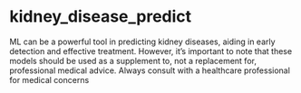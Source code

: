 # kidney_disease_predict
 ML can be a powerful tool in predicting kidney diseases, aiding in early detection and effective treatment. However, it’s important to note that these models should be used as a supplement to, not a replacement for, professional medical advice. Always consult with a healthcare professional for medical concerns
